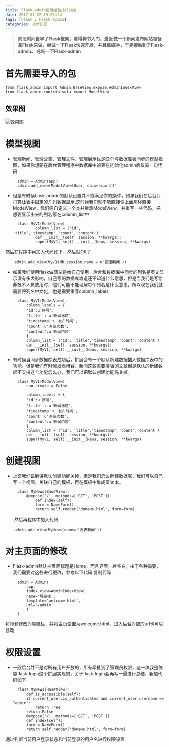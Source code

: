 ```yaml
---
title: Flask-admin使用经验技巧总结
date: 2017-01-22 19:06:24
tags: [Flask , Flask-admin]
categories: 技术研究
---
```


> **前段时间自学了Flask框架，看得狗书入门，最近做一个新闻发布网站准备拿Flask来做，尝试一下Flask快速开发，并且练练手，于是接触到了Flask-admin。
总结一下Flask-admin**
<!--more-->

# 首先需要导入的包
	from flask_admin import Admin,BaseView,expose,AdminIndexView
	from flask_admin.contrib.sqla import ModelView
	
## 效果图
![效果图](1.png)


# 模型视图
* 管理新闻、管理公告、管理文件、管理展示栏是四个与数据库表同步的模型视图，如果你想要在后台管理程序中数据库中的表在初始化admin后仅需一句代码

		admin = Admin(app)
		admin.add_view(ModelView(User, db.session))'

* 但是有时候flask-admin的默认设置并不能满足你的条件，如果我们在后台只打算让表中固定的几列数据显示,这时候我们就不能直接像上面那样直接ModelView，我们需自定义一个类并继承ModelView，并重写一些代码，把想要显示出来的列名写在column_list中

		class MyV1(ModelView):
	    		column_list = ('id', 'title','timestamp','count','content')
	    		def __init__(self, session, **kwargs):
				super(MyV1, self).__init__(News, session, **kwargs)

然后在程序中再加入代码如下，然后就OK了

		admin.add_view(MyV1(db.session,name = u'管理新闻'))

* 如果我们使用flask做网站是给自己使用，后台和数据库中同步的列名是英文显示没有多大影响，自己写的数据库难道还不知道什么意思，但是当我们是写给非技术人员使用时，他们可能不能理解每个列名是什么意思，所以现在我们就需要将列名中文化，也是需要重写column_labels
	
		class MyV1(ModelView):
		    column_labels = {
			'id':u'序号',
			'title' : u'新闻标题',
			'timestamp':u'发布时间',
			'count':u'浏览次数',
			'content':u'新闻内容'
		    }
		    column_list = ('id', 'title','timestamp','count','content')
		    def __init__(self, session, **kwargs):
			super(MyV1, self).__init__(News, session, **kwargs)


* 有时候当同步数据库表成功后，扩展会有一个默认新建数据插入数据库表中的功能，但是我们有时候发表博客、新闻这些需要排版的文章但是默认的新建数据不支持这个功能怎么办，我们可以把默认创建功能先关掉。


		class MyV1(ModelView):
		    can_create = False

		    column_labels = {
			'id':u'序号',
			'title' : u'新闻标题',
			'timestamp':u'发布时间',
			'count':u'浏览次数',
			'content':u'新闻内容'
		    }
		    column_list = ('id', 'title','timestamp','count','content')
		    def __init__(self, session, **kwargs):
			super(MyV1, self).__init__(News, session, **kwargs)
	
# 创建视图

* 上面我们说到讲默认创建功能关掉，但是我们怎么新建数据呢，我们可以自己写一个视图，关联自己的模板，再在模板中集成富文本。

		class MyNews(BaseView):
		  	@expose('/', methods=['GET', 'POST'])
		    	def index(self):
				form = NameForm()
				return self.render('donews.html', form=form)

　　然后再程序中加入代码

		admin.add_view(MyNews(name=u'发表新闻'))

# 对主页面的修改

* Flask-admin默认主页面标题是Home，而且界面一片空白，由于各种需要，我们需要对这些进行更改，参考以下代码
复制代码

		admin = Admin(
		    app,
		    index_view=AdminIndexView(
			name='导航栏',
			template='welcome.html',
			url='/admin'
		    )
		)


将标题修改为导航栏，并将主页设置为welcome.html，进入后台对应的url也可以修改

# 权限设置

* 一般后台并不是对所有用户开放的，所有牵扯到了管理员权限，这一块我是依靠flask-login这个扩展实现的，关于flask-login会再写一遍进行总结，新加代码如下

		class MyNews(BaseView):
		    def is_accessible(self):
			if current_user.is_authenticated and current_user.username == "admin":
			    return True
			return False
		    @expose('/', methods=['GET', 'POST'])
		    def index(self):
			form = NameForm()
			return self.render('donews.html', form=form)

通过判断当前用户登录状态和当前登录的用户名进行权限设置